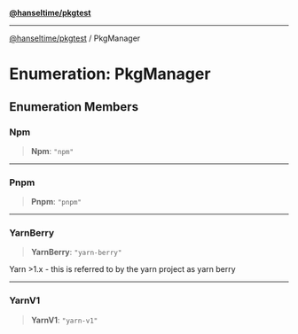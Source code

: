 [**@hanseltime/pkgtest**](../README.md)

***

[@hanseltime/pkgtest](../README.md) / PkgManager

# Enumeration: PkgManager

## Enumeration Members

### Npm

> **Npm**: `"npm"`

***

### Pnpm

> **Pnpm**: `"pnpm"`

***

### YarnBerry

> **YarnBerry**: `"yarn-berry"`

Yarn >1.x - this is referred to by the yarn project as yarn berry

***

### YarnV1

> **YarnV1**: `"yarn-v1"`
